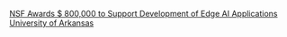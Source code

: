 [NSF Awards $ 800,000 to Support Development of Edge AI Applications   University of Arkansas ](https://qi.tc/qi/10281)